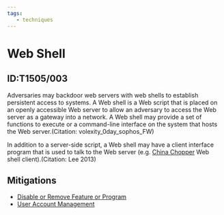 ```yaml
---
tags:
   - techniques
---
```

# Web Shell
## ID:T1505/003
Adversaries may backdoor web servers with web shells to establish persistent access to systems. A Web shell is a Web script that is placed on an openly accessible Web server to allow an adversary to access the Web server as a gateway into a network. A Web shell may provide a set of functions to execute or a command-line interface on the system that hosts the Web server.(Citation: volexity_0day_sophos_FW)

In addition to a server-side script, a Web shell may have a client interface program that is used to talk to the Web server (e.g. [China Chopper](software/S0020) Web shell client).(Citation: Lee 2013)
## Mitigations
* [Disable or Remove Feature or Program](mitigations/M1042)
* [User Account Management](mitigations/M1018)
